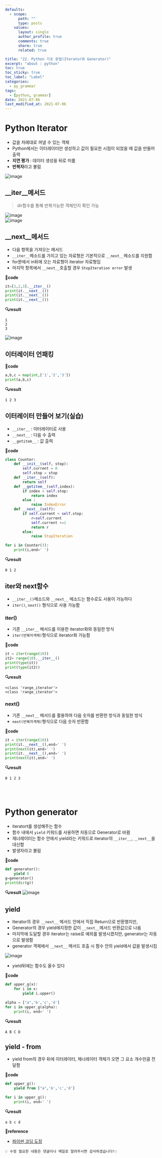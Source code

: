 ```yaml
---
defaults:
  - scope:
      path: ""
      type: posts
    values:
      layout: single
      author_profile: true
      comments: true
      share: true
      related: true

title: "22. Python 기초 문법(Iterator와 Generator)"
excerpt: "about : python"
toc: true
toc_sticky: true
toc_label: "Label"
categories:
  - py_grammar
tags:
  - [python, grammar]
date: 2021-07-06
last_modified_at: 2021-07-06
---
```


# Python Iterator

- 값을 차례대로 꺼낼 수 있는 객체
- Python에서는 이터레이터만 생성하고 값이 필요한 시점이 되었을 때 값을 만들어 출력
- __지연 평가__ : 데이터 생성을 뒤로 미룸
- **반복자**라고 불림

![image](https://user-images.githubusercontent.com/77658029/124529217-01d86280-de45-11eb-8e9e-707d0d38f790.png)

## __iter__메서드

> dir함수를 통해 반복가능한 객체인지 확인 가능

![image](https://user-images.githubusercontent.com/77658029/124529365-672c5380-de45-11eb-8240-fc356c33b791.png)
<br>
![image](https://user-images.githubusercontent.com/77658029/124529399-7e6b4100-de45-11eb-94c2-aea083cda91c.png)

## __next__메서드

- 다음 항목을 가져오는 메서드
- `__iter__`메소드를 가지고 있는 자료형은 기본적으로 `__next__`메소드를 지원함
- for문에서 in뒤에 오는 자료형이 iterator 자료형임
- 마지막 항목에서 `__next__`호출할 경우 `StopIteration error` 발생

**📰code**
```python
it=[1,2,3].__iter__()
print(it.__next__())
print(it.__next__())
print(it.__next__())
```

**🔍result**
```
1  
2  
3  
```

![image](https://user-images.githubusercontent.com/77658029/124530463-85934e80-de47-11eb-9aa2-08747adf379f.png)

## 이터레이터 언패킹

**📰code**
```python
a,b,c = map(int,['1','2','3'])
print(a,b,c)
```
**🔍result**
```
1 2 3
```
## 이터레이터 만들어 보기(실습)

- `__iter__` : 이터레이터로 사용
- `__next__` : 다음 수 출력
- `__getitem__` : 값 출력

**📰code**
```python
class Counter:
    def __init__(self, stop):
        self.current = 0
        self.stop = stop
    def __iter__(self):
        return self
    def __getitem__(self,index):
        if index < self.stop:
            return index
        else : 
            raise IndexError
    def __next__(self):
        if self.current < self.stop:
            r=self.current
            self.current +=1
            return r
        else:
            raise StopIteration
            
for i in Counter(3):
    print(i,end=' ')
```
**🔍result**
```
0 1 2 
```


## iter와 next함수

- `__iter__()`메소드와 `__next__` 메소드는 함수로도 사용이 가능하다 
- `iter()`, `next()` 형식으로 사용 가능함

### iter()

- 기존 `__iter__` 메서드를 이용한 iterator화와 동일한 방식
- `iter(반복자객체)`형식으로 iterator화 가능함

**📰code**
```python
it = iter(range(10))
it2= range(10).__iter__()
print(type(it))
print(type(it2))
```

**🔍result**
``` 
<class 'range_iterator'>  
<class 'range_iterator'>
```

### next()

- 기존 `__next__` 메서드를 활용하여 다음 숫자를 반환한 방식과 동일한 방식
- `next(반복자객체)`형식으로 다음 숫자 반환함

**📰code**
```python
it = iter(range(10))
print(it.__next__(),end=' ')
print(next(it),end=' ')
print(it.__next__(),end=' ')
print(next(it),end=' ')
```
**🔍result**
```
0 1 2 3
```
<br><br>

# Python generator

- iteratort를 생성해주는 함수
- 함수 내에서 `yield` 키워드를 사용하면 자동으로 Generator로 바뀜
- 제너레이터는 함수 안에서 yield라는 키워드로 iterator의 `__iter__`, `__next__`을 대신함
- 발생자라고 불림

**📰code**
```python
def generator():
    yield 0
g=generator()
print(dir(g))
```
**🔍result**
![image](https://user-images.githubusercontent.com/77658029/124537130-44ee0200-de54-11eb-8745-51fc8b079ef6.png)

## yield

- Iterator의 경우 `__next__` 메서드 안에서 직접 Return으로 반환했지만, 
- Generator의 경우 yield에지정한 값이 `__next__`메서드 반환값으로 나옴
- 마지막에 도달할 경우 iterator는 raise로 예외를 발생시켰지만, generator는 자동으로 발생함
- generator 객체에서 `__next__` 메서드 호출 시 함수 안의 yield에서 값을 발생시킴

![image](https://user-images.githubusercontent.com/77658029/124761611-ef594880-df6c-11eb-84f0-81843b8a76fd.png)

- yield뒤에는 함수도 올수 있다 

**📰code**
```python
def upper_g(x):
    for i in x:
        yield i.upper()
        
alpha = ["a",'b','c','d']
for i in upper_g(alpha):
    print(i, end=' ')
```
**🔍result**
```
A B C D 
```
## yield - from 

- yield from의 경우 뒤에 이터레이터, 제너레이터 객체가 오면 그 요소 개수만큼 전달함

**📰code**
```python
def upper_g():
    yield from ["a",'b','c','d']
        
for i in upper_g():
    print(i, end=' ')
```
**🔍result**
```
a b c d 
```

**📌reference**
- [파이썬 코딩 도장](https://dojang.io/course/view.php?id=7)


```
💡 수정 필요한 내용은 댓글이나 메일로 알려주시면 감사하겠습니다!💡 
```
